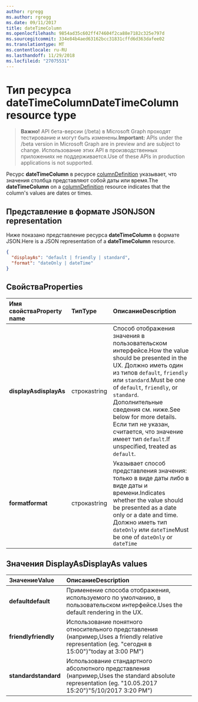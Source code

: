 ```yaml
---
author: rgregg
ms.author: rgregg
ms.date: 09/11/2017
title: dateTimeColumn
ms.openlocfilehash: 9854ad35c602ff474604f2ca88e7182c325e797d
ms.sourcegitcommit: 334e84b4aed63162bcc31831cffd6d363dafee02
ms.translationtype: MT
ms.contentlocale: ru-RU
ms.lasthandoff: 11/29/2018
ms.locfileid: "27075531"
---
```

# <a name="datetimecolumn-resource-type"></a><span data-ttu-id="2865d-102">Тип ресурса dateTimeColumn</span><span class="sxs-lookup"><span data-stu-id="2865d-102">DateTimeColumn resource type</span></span>

> <span data-ttu-id="2865d-103">**Важно!** API бета-версии (/beta) в Microsoft Graph проходят тестирование и могут быть изменены.</span><span class="sxs-lookup"><span data-stu-id="2865d-103">**Important:** APIs under the /beta version in Microsoft Graph are in preview and are subject to change.</span></span> <span data-ttu-id="2865d-104">Использование этих API в производственных приложениях не поддерживается.</span><span class="sxs-lookup"><span data-stu-id="2865d-104">Use of these APIs in production applications is not supported.</span></span>

<span data-ttu-id="2865d-105">Ресурс **dateTimeColumn** в ресурсе [columnDefinition](columndefinition.md) указывает, что значения столбца представляют собой даты или время.</span><span class="sxs-lookup"><span data-stu-id="2865d-105">The **dateTimeColumn** on a [columnDefinition](columndefinition.md) resource indicates that the column's values are dates or times.</span></span>

## <a name="json-representation"></a><span data-ttu-id="2865d-106">Представление в формате JSON</span><span class="sxs-lookup"><span data-stu-id="2865d-106">JSON representation</span></span>

<span data-ttu-id="2865d-107">Ниже показано представление ресурса **dateTimeColumn** в формате JSON.</span><span class="sxs-lookup"><span data-stu-id="2865d-107">Here is a JSON representation of a **dateTimeColumn** resource.</span></span>
<!-- { "blockType": "resource", "@odata.type": "microsoft.graph.dateTimeColumn" } -->

```json
{
  "displayAs": "default | friendly | standard",
  "format": "dateOnly | dateTime"
}
```

## <a name="properties"></a><span data-ttu-id="2865d-108">Свойства</span><span class="sxs-lookup"><span data-stu-id="2865d-108">Properties</span></span>

| <span data-ttu-id="2865d-109">Имя свойства</span><span class="sxs-lookup"><span data-stu-id="2865d-109">Property name</span></span>      | <span data-ttu-id="2865d-110">Тип</span><span class="sxs-lookup"><span data-stu-id="2865d-110">Type</span></span>               | <span data-ttu-id="2865d-111">Описание</span><span class="sxs-lookup"><span data-stu-id="2865d-111">Description</span></span>
|:-------------------|:-------------------|:----------------------------------------------
| <span data-ttu-id="2865d-112">**displayAs**</span><span class="sxs-lookup"><span data-stu-id="2865d-112">**displayAs**</span></span>      | <span data-ttu-id="2865d-113">строка</span><span class="sxs-lookup"><span data-stu-id="2865d-113">string</span></span>             | <span data-ttu-id="2865d-114">Способ отображения значения в пользовательском интерфейсе.</span><span class="sxs-lookup"><span data-stu-id="2865d-114">How the value should be presented in the UX.</span></span> <span data-ttu-id="2865d-115">Должно иметь один из типов `default`, `friendly` или `standard`.</span><span class="sxs-lookup"><span data-stu-id="2865d-115">Must be one of `default`, `friendly`, or `standard`.</span></span> <span data-ttu-id="2865d-116">Дополнительные сведения см. ниже.</span><span class="sxs-lookup"><span data-stu-id="2865d-116">See below for more details.</span></span> <span data-ttu-id="2865d-117">Если тип не указан, считается, что значение имеет тип `default`.</span><span class="sxs-lookup"><span data-stu-id="2865d-117">If unspecified, treated as `default`.</span></span>
| <span data-ttu-id="2865d-118">**format**</span><span class="sxs-lookup"><span data-stu-id="2865d-118">**format**</span></span>         | <span data-ttu-id="2865d-119">строка</span><span class="sxs-lookup"><span data-stu-id="2865d-119">string</span></span>             | <span data-ttu-id="2865d-120">Указывает способ представления значения: только в виде даты либо в виде даты и времени.</span><span class="sxs-lookup"><span data-stu-id="2865d-120">Indicates whether the value should be presented as a date only or a date and time.</span></span> <span data-ttu-id="2865d-121">Должно иметь тип `dateOnly` или `dateTime`</span><span class="sxs-lookup"><span data-stu-id="2865d-121">Must be one of `dateOnly` or `dateTime`</span></span>

## <a name="displayas-values"></a><span data-ttu-id="2865d-122">Значения DisplayAs</span><span class="sxs-lookup"><span data-stu-id="2865d-122">DisplayAs values</span></span>

| <span data-ttu-id="2865d-123">Значение</span><span class="sxs-lookup"><span data-stu-id="2865d-123">Value</span></span>        | <span data-ttu-id="2865d-124">Описание</span><span class="sxs-lookup"><span data-stu-id="2865d-124">Description</span></span>
|:-------------|:--------------------------------------------------------------
| <span data-ttu-id="2865d-125">**default**</span><span class="sxs-lookup"><span data-stu-id="2865d-125">**default**</span></span>  | <span data-ttu-id="2865d-126">Применение способа отображения, используемого по умолчанию, в пользовательском интерфейсе.</span><span class="sxs-lookup"><span data-stu-id="2865d-126">Uses the default rendering in the UX.</span></span>
| <span data-ttu-id="2865d-127">**friendly**</span><span class="sxs-lookup"><span data-stu-id="2865d-127">**friendly**</span></span> | <span data-ttu-id="2865d-128">Использование понятного относительного представления (например,</span><span class="sxs-lookup"><span data-stu-id="2865d-128">Uses a friendly relative representation (eg.</span></span> <span data-ttu-id="2865d-129">"сегодня в 15:00")</span><span class="sxs-lookup"><span data-stu-id="2865d-129">"today at 3:00 PM")</span></span>
| <span data-ttu-id="2865d-130">**standard**</span><span class="sxs-lookup"><span data-stu-id="2865d-130">**standard**</span></span> | <span data-ttu-id="2865d-131">Использование стандартного абсолютного представления (например,</span><span class="sxs-lookup"><span data-stu-id="2865d-131">Uses the standard absolute representation (eg.</span></span> <span data-ttu-id="2865d-132">"10.05.2017 15:20")</span><span class="sxs-lookup"><span data-stu-id="2865d-132">"5/10/2017 3:20 PM")</span></span>


<!-- {
  "type": "#page.annotation",
  "description": "",
  "keywords": "",
  "section": "documentation",
  "tocPath": "Resources/DateTimeColumn"
} -->
